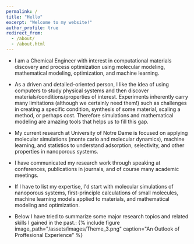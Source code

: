 ```yaml
---
permalink: /
title: "Hello"
excerpt: "Welcome to my website!"
author_profile: true
redirect_from: 
  - /about/
  - /about.html
---
```

* I am a Chemical Engineer with interest in computational materials discovery and process optimization using molecular modeling, mathematical modeling, optimization, and machine learning. 

* As a driven and detailed-oriented person, I like the idea of using computers to study physical systems and then discover materials/conditions/properties of interest. Experiments inherently carry many limitations (although we certainly need them!) such as challenges in creating a specific condition, synthesis of some material, scaling a method, or perhaps cost. Therefore simulations and mathematical modeling are amazing tools that helps us to fill this gap.

* My current research at University of Notre Dame is focused on applying molecular simulations (monte carlo and molecular dynamics), machine learning, and statistics to understand adsorption, selectivity, and other properties in nanoporous systems.

* I have communicated my research work through speaking at conferences, publications in journals, and of course many academic meetings.

* If I have to list my expertise, I'd start with molecular simulations of nanoporous systems, first-principle calculations of small molecules, machine learning models applied to materials, and mathematical modeling and optimization.

* Below I have tried to summarize some major research topics and related skills I gained in the past.:
 {% include figure image_path="/assets/images/Theme_3.png" caption="An Outlook of Proffesional Experience" %}


